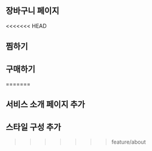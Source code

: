 ## 장바구니 페이지

<<<<<<< HEAD
## 찜하기

## 구매하기
=======
## 서비스 소개 페이지 추가

## 스타일 구성 추가
>>>>>>> feature/about
